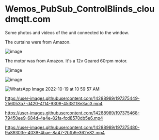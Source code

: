 # Wemos_PubSub_ControlBlinds_cloudmqtt.com


Some photos and videos of the unit connected to the window.

The curtains were from Amazon.


![image](https://user-images.githubusercontent.com/14288989/197375512-54fa4a56-7c3e-4ed2-8de5-338d9a53760f.png)

The motor was from Amazon. It's a 12v Geared 60rpm motor.

![image](https://user-images.githubusercontent.com/14288989/197375525-773d7947-6b05-497e-827b-8c2811d6e6cd.png)

![image](https://user-images.githubusercontent.com/14288989/197375438-a3f7ed05-8aa2-45f3-ba0c-624b5006695c.png)


![WhatsApp Image 2022-10-19 at 10 59 57 AM](https://user-images.githubusercontent.com/14288989/197375492-eff83b56-f45d-47e9-bb76-759e2bdbf8e8.jpeg)


https://user-images.githubusercontent.com/14288989/197375449-256053a7-d420-4114-9309-4538118e3ac3.mp4



https://user-images.githubusercontent.com/14288989/197375468-79450ee9-684d-4a4e-82fa-fcd8570db5e6.mp4



https://user-images.githubusercontent.com/14288989/197375480-9a89303e-4038-4bae-8a47-2bfb9e362e82.mp4

